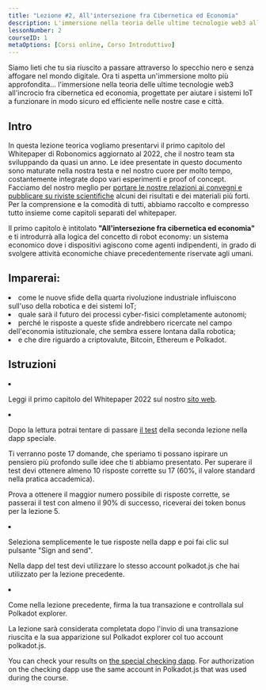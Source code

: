 ```yaml
---
title: "Lezione #2, All'intersezione fra Cibernetica ed Economia"
description: L'immersione nella teoria delle ultime tecnologie web3 all'incrocio fra cibernetica ed economia, progettate per aiutare i sistemi IoT a funzionare in modo sicuro ed efficiente nelle nostre case e città.
lessonNumber: 2
courseID: 1
metaOptions: [Corsi online, Corso Introduttivo]
---
```


<section class="container__narrow">

Siamo lieti che tu sia riuscito a passare attraverso lo specchio nero e senza affogare nel mondo digitale. Ora ti aspetta un'immersione molto più approfondita... l'immersione nella teoria delle ultime tecnologie web3 all'incrocio fra cibernetica ed economia, progettate per aiutare i sistemi IoT a funzionare in modo sicuro ed efficiente nelle nostre case e città.

</section>

<section class="container__reg">

## Intro

In questa lezione teorica vogliamo presentarvi il primo capitolo del Whitepaper di Robonomics aggiornato al 2022, che il nostro team sta sviluppando da quasi un anno. Le idee presentate in questo documento sono maturate nella nostra testa e nel nostro cuore per molto tempo, costantemente integrate dopo vari esperimenti e proof of concept. Facciamo del nostro meglio per [portare le nostre relazioni ai convegni e pubblicare su riviste scientifiche](https://robonomics.network/papers/) alcuni dei risultati e dei materiali più forti. Per la comprensione e la comodità di tutti, abbiamo raccolto e compresso tutto insieme come capitoli separati del whitepaper.

Il primo capitolo è intitolato **"All'intersezione fra cibernetica ed economia"** e ti introdurrà alla logica del concetto di robot economy: un sistema economico dove i dispositivi agiscono come agenti indipendenti, in grado di svolgere attività economiche chiave precedentemente riservate agli umani.

</section>

<section class="container__reg">

## Imparerai:

<List>

<li>
come le nuove sfide della quarta rivoluzione industriale influiscono sull'uso della robotica e dei sistemi IoT;
</li>

<li>
quale sarà il futuro dei processi cyber-fisici completamente autonomi;
</li>

<li>
perché le risposte a queste sfide andrebbero ricercate nel campo dell'economia istituzionale, che sembra essere lontana dalla robotica;
</li>

<li>
e che dire riguardo a criptovalute, Bitcoin, Ethereum e Polkadot.
</li>

</List>
</section>

<section class="container__reg">

## Istruzioni

<List type="numbers">

<li>

Leggi il primo capitolo del Whitepaper 2022 sul nostro [sito web](https://robonomics.network/vision/).

</li>

<li>

Dopo la lettura potrai tentare di passare [il test](https://lesson2.robonomics.academy/#/) della seconda lezione nella dapp speciale. 

Ti verranno poste 17 domande, che speriamo ti possano ispirare un pensiero più profondo sulle idee che ti abbiamo presentato. Per superare il test devi ottenere almeno 10 risposte corrette su 17 (60%, il valore standard nella pratica accademica). 

Prova a ottenere il maggior numero possibile di risposte corrette, se passerai il test con almeno il 90% di successo, riceverai dei token bonus per la lezione 5.

</li>

<li>

Seleziona semplicemente le tue risposte nella dapp e poi fai clic sul pulsante "Sign and send".

Nella dapp del test devi utilizzare lo stesso account polkadot.js che hai utilizzato per la lezione precedente. 

</li>

<li>

Come nella lezione precedente, firma la tua transazione e controllala sul Polkadot explorer.

</li>
</List>
</section>


<Result>

La lezione sarà considerata completata dopo l'invio di una transazione riuscita e la sua apparizione sul Polkadot explorer col tuo account polkadot.js.

You can check your results on [the special checking dapp](https://lk.robonomics.academy/). For authorization on the checking dapp use the same account in Polkadot.js that was used during the course.

</Result>
